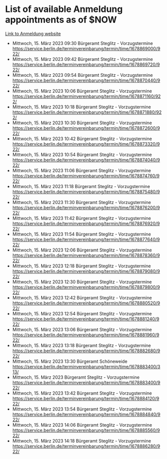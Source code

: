 # List of available Anmeldung appointments as of $NOW
[Link to Anmeldung website](https://service.berlin.de/terminvereinbarung/termin/tag.php?termin=1&anliegen[]=120686&dienstleisterlist=122210,122217,327316,122219,327312,122227,327314,122231,327346,122243,327348,122254,122252,329742,122260,329745,122262,329748,122271,327278,122273,327274,122277,327276,330436,122280,327294,122282,327290,122284,327292,122291,327270,122285,327266,122286,327264,122296,327268,150230,329760,122297,327286,122294,327284,122312,329763,122314,329775,122304,327330,122311,327334,122309,327332,317869,122281,327352,122279,329772,122283,122276,327324,122274,327326,122267,329766,122246,327318,122251,327320,122257,327322,122208,327298,122226,327300&herkunft=http%3A%2F%2Fservice.berlin.de%2Fdienstleistung%2F120686%2F)
- Mittwoch, 15. März 2023 09:30 Bürgeramt Steglitz - Vorzugstermine https://service.berlin.de/terminvereinbarung/termin/time/1678869000/922/
- Mittwoch, 15. März 2023 09:42 Bürgeramt Steglitz - Vorzugstermine https://service.berlin.de/terminvereinbarung/termin/time/1678869720/922/
- Mittwoch, 15. März 2023 09:54 Bürgeramt Steglitz - Vorzugstermine https://service.berlin.de/terminvereinbarung/termin/time/1678870440/922/
- Mittwoch, 15. März 2023 10:06 Bürgeramt Steglitz - Vorzugstermine https://service.berlin.de/terminvereinbarung/termin/time/1678871160/922/
- Mittwoch, 15. März 2023 10:18 Bürgeramt Steglitz - Vorzugstermine https://service.berlin.de/terminvereinbarung/termin/time/1678871880/922/
- Mittwoch, 15. März 2023 10:30 Bürgeramt Steglitz - Vorzugstermine https://service.berlin.de/terminvereinbarung/termin/time/1678872600/922/
- Mittwoch, 15. März 2023 10:42 Bürgeramt Steglitz - Vorzugstermine https://service.berlin.de/terminvereinbarung/termin/time/1678873320/922/
- Mittwoch, 15. März 2023 10:54 Bürgeramt Steglitz - Vorzugstermine https://service.berlin.de/terminvereinbarung/termin/time/1678874040/922/
- Mittwoch, 15. März 2023 11:06 Bürgeramt Steglitz - Vorzugstermine https://service.berlin.de/terminvereinbarung/termin/time/1678874760/922/
- Mittwoch, 15. März 2023 11:18 Bürgeramt Steglitz - Vorzugstermine https://service.berlin.de/terminvereinbarung/termin/time/1678875480/922/
- Mittwoch, 15. März 2023 11:30 Bürgeramt Steglitz - Vorzugstermine https://service.berlin.de/terminvereinbarung/termin/time/1678876200/922/
- Mittwoch, 15. März 2023 11:42 Bürgeramt Steglitz - Vorzugstermine https://service.berlin.de/terminvereinbarung/termin/time/1678876920/922/
- Mittwoch, 15. März 2023 11:54 Bürgeramt Steglitz - Vorzugstermine https://service.berlin.de/terminvereinbarung/termin/time/1678877640/922/
- Mittwoch, 15. März 2023 12:06 Bürgeramt Steglitz - Vorzugstermine https://service.berlin.de/terminvereinbarung/termin/time/1678878360/922/
- Mittwoch, 15. März 2023 12:18 Bürgeramt Steglitz - Vorzugstermine https://service.berlin.de/terminvereinbarung/termin/time/1678879080/922/
- Mittwoch, 15. März 2023 12:30 Bürgeramt Steglitz - Vorzugstermine https://service.berlin.de/terminvereinbarung/termin/time/1678879800/922/
- Mittwoch, 15. März 2023 12:42 Bürgeramt Steglitz - Vorzugstermine https://service.berlin.de/terminvereinbarung/termin/time/1678880520/922/
- Mittwoch, 15. März 2023 12:54 Bürgeramt Steglitz - Vorzugstermine https://service.berlin.de/terminvereinbarung/termin/time/1678881240/922/
- Mittwoch, 15. März 2023 13:06 Bürgeramt Steglitz - Vorzugstermine https://service.berlin.de/terminvereinbarung/termin/time/1678881960/922/
- Mittwoch, 15. März 2023 13:18 Bürgeramt Steglitz - Vorzugstermine https://service.berlin.de/terminvereinbarung/termin/time/1678882680/922/
- Mittwoch, 15. März 2023 13:30 Bürgeramt Schöneweide https://service.berlin.de/terminvereinbarung/termin/time/1678883400/313/
- Mittwoch, 15. März 2023  Bürgeramt Steglitz - Vorzugstermine https://service.berlin.de/terminvereinbarung/termin/time/1678883400/922/
- Mittwoch, 15. März 2023 13:42 Bürgeramt Steglitz - Vorzugstermine https://service.berlin.de/terminvereinbarung/termin/time/1678884120/922/
- Mittwoch, 15. März 2023 13:54 Bürgeramt Steglitz - Vorzugstermine https://service.berlin.de/terminvereinbarung/termin/time/1678884840/922/
- Mittwoch, 15. März 2023 14:06 Bürgeramt Steglitz - Vorzugstermine https://service.berlin.de/terminvereinbarung/termin/time/1678885560/922/
- Mittwoch, 15. März 2023 14:18 Bürgeramt Steglitz - Vorzugstermine https://service.berlin.de/terminvereinbarung/termin/time/1678886280/922/
